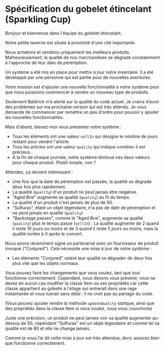# Spécification du gobelet étincelant (Sparkling Cup)

Bonjour et bienvenue dans l'équipe du gobelet étincelant.

Notre petite taverne est située à proximité d'une cité importante.

Nous achetons et vendons uniquement les meilleurs produits. Malheureusement, la qualité de nos marchandises se dégrade constamment à l'approche de leur date de péremption.

Un système a été mis en place pour mettre à jour notre inventaire. Il a été développé par une personne qui est partie pour de nouvelles aventures.

Votre mission est d'ajouter une nouvelle fonctionnalité à notre système pour que nous puissions commencer à vendre un nouveau type de produits.

Seulement Baldrick m’a alerté sur la qualité du code actuel. Je crains d’avoir des problèmes sur ma prochaine version qui est très attendu. Je vous demande de commencer par remettre un peu d’ordre pour pouvoir y ajouter les nouvelles fonctionnalités. 

Mais d'abord, laissez-moi vous présenter notre système :

* Tous les éléments ont une valeur `sellIn` qui désigne le nombre de jours restant pour vendre l'article.
* Tous les articles ont une valeur `quality` qui indique combien il est précieux..
* À la fin de chaque journée, notre système diminue ces deux valeurs pour chaque produit.
Plutôt simple, non ?

Attendez, ça devient intéressant :

* Une fois que la date de péremption est passée, la qualité se dégrade deux fois plus rapidement.
* La qualité (`quality`) d'un produit ne peut jamais être négative.
* "Aged Brie" augmente sa qualité (`quality`) au fil du temps.
* La qualité d'un produit n'est jamais de plus de 50.
* "Sulfuras", étant un objet légendaire, n'a pas de date de péremption et ne perd jamais en qualité (`quality`)
* "Backstage passes", comme le "Aged Brie", augmente sa qualité (`quality`) plus le temps passe (`sellIn`) ; La qualité augmente de 2 quand il reste 10 jours ou moins et de 3 quand il reste 5 jours ou moins, mais la qualité tombe à 0 après le concert. 
 
Nous avons récemment signé un partenariat avec un fournisseur de produit invoqué ("Conjured"). Cela nécessite une mise à jour de notre système :
* Les éléments "Conjured" voient leur qualité se dégrader de deux fois plus vite que les objets normaux. 

Vous pouvez faire les changements que vous voulez, tant que tout fonctionne correctement. Cependant, nous devons vous prévenir, vous ne devez en aucun cas modifier la classe Item ou ses propriétés car cette classe appartient au gobelin à l'étage qui entrerait dans une rage instantanée et vous tuerait sans délai : il ne croit pas au partage du code. 

(Vous pouvez ajouter rendre la méthode `updateQuality` statique, ainsi que des propriétés dans la classe Item si vous voulez, nous vous couvrirons)

Juste une précision, un produit ne peut jamais voir sa qualité augmenter au-dessus de 50, cependant "Sulfuras" est un objet légendaire et comme tel sa qualité est de 80 et elle ne change jamais.

Comme je vous l’ai dit cette mise à jour est très attendue, donc assurez bien que fonctionne correctement. 
